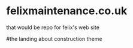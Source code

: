 # felixmaintenance.co.uk
that would be repo for felix's web site

#the landing about construction theme 
